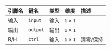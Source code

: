 <!--
DO NOT EDIT THIS FILE DIRECTLY.
This file is generated by tools/comp-docs.js.
All changes will be overwritten by regeneration.
-->

<slot class="model-pins">

| 引脚名 | 键名 | 类型 | 维度 | 描述 |
|:------ |:---- |:----:|:----:|:---- |
| 输入 | `input` | 输入 | <samp>1</samp> × <samp>1</samp> |  |
| 输出 | `output` | 输出 | <samp>1</samp> × <samp>1</samp> |  |
| R/H | `ctrl` | 输入 | <samp>1</samp> × <samp>1</samp> | 清零/保持 |

</slot>
